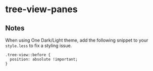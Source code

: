 # tree-view-panes

## Notes
When using One Dark/Light theme, add the following snippet to your `style.less`
to fix a styling issue.

``` less
.tree-view::before {
  position: absolute !important;
}
```

